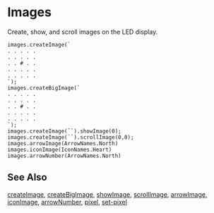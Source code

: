# Images

Create, show, and scroll images on the LED display.

```cards
images.createImage(`
. . . . .
. . . . .
. . # . .
. . . . .
. . . . .
`);
images.createBigImage(`
. . . . .
. . . . .
. . # . .
. . . . .
. . . . .
`);
images.createImage(``).showImage(0);
images.createImage(``).scrollImage(0,0);
images.arrowImage(ArrowNames.North)
images.iconImage(IconNames.Heart)
images.arrowNumber(ArrowNames.North)
```

## See Also

[createImage](/makecode-blockeditor/reference/images/create-image), [createBigImage](/makecode-blockeditor/reference/images/create-big-image),
[showImage](/makecode-blockeditor/reference/images/show-image), [scrollImage](/makecode-blockeditor/reference/images/scroll-image),
[arrowImage](/makecode-blockeditor/reference/images/arrow-image), [iconImage](/makecode-blockeditor/reference/images/icon-image), [arrowNumber](/makecode-blockeditor/reference/images/arrow-number), 
[pixel](/makecode-blockeditor/reference/images/pixel), [set-pixel](/makecode-blockeditor/reference/images/set-pixel)
